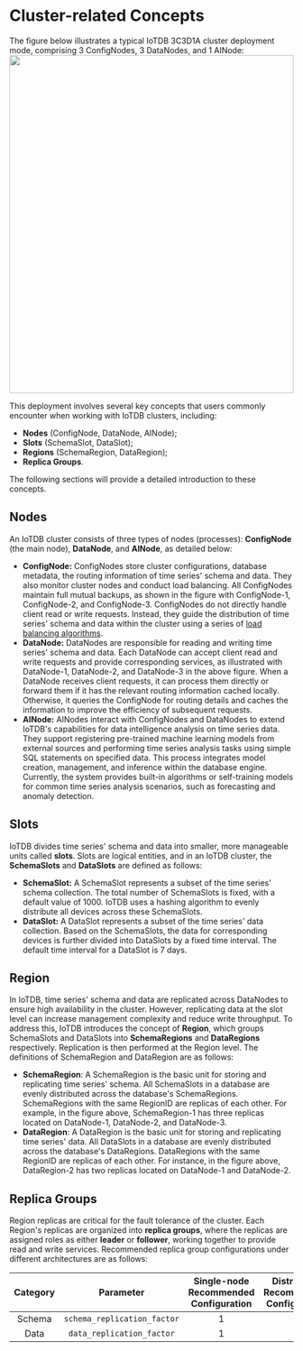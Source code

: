 <!--

    Licensed to the Apache Software Foundation (ASF) under one
    or more contributor license agreements.  See the NOTICE file
    distributed with this work for additional information
    regarding copyright ownership.  The ASF licenses this file
    to you under the Apache License, Version 2.0 (the
    "License"); you may not use this file except in compliance
    with the License.  You may obtain a copy of the License at
    
        http://www.apache.org/licenses/LICENSE-2.0
    
    Unless required by applicable law or agreed to in writing,
    software distributed under the License is distributed on an
    "AS IS" BASIS, WITHOUT WARRANTIES OR CONDITIONS OF ANY
    KIND, either express or implied.  See the License for the
    specific language governing permissions and limitations
    under the License.

-->

# Cluster-related Concepts
The figure below illustrates a typical IoTDB 3C3D1A cluster deployment mode, comprising 3 ConfigNodes, 3 DataNodes, and 1 AINode:  
<img style="width:100%; max-width:800px; max-height:600px; margin-left:auto; margin-right:auto; display:block;" src="/img/Common-Concepts_02.png">

This deployment involves several key concepts that users commonly encounter when working with IoTDB clusters, including:  
- **Nodes** (ConfigNode, DataNode, AINode);  
- **Slots** (SchemaSlot, DataSlot);  
- **Regions** (SchemaRegion, DataRegion);  
- **Replica Groups**.

The following sections will provide a detailed introduction to these concepts.

## Nodes

An IoTDB cluster consists of three types of nodes (processes): **ConfigNode** (the main node), **DataNode**, and **AINode**, as detailed below:
- **ConfigNode:** ConfigNodes store cluster configurations, database metadata, the routing information of time series' schema and data. They also monitor cluster nodes and conduct load balancing. All ConfigNodes maintain full mutual backups, as shown in the figure with ConfigNode-1, ConfigNode-2, and ConfigNode-3. ConfigNodes do not directly handle client read or write requests. Instead, they guide the distribution of time series' schema and data within the cluster using a series of [load balancing algorithms](https://iotdb.apache.org/UserGuide/latest/Technical-Insider/Cluster-data-partitioning.html).
- **DataNode:** DataNodes are responsible for reading and writing time series' schema and data. Each DataNode can accept client read and write requests and provide corresponding services, as illustrated with DataNode-1, DataNode-2, and DataNode-3 in the above figure. When a DataNode receives client requests, it can process them directly or forward them if it has the relevant routing information cached locally. Otherwise, it queries the ConfigNode for routing details and caches the information to improve the efficiency of subsequent requests.
- **AINode:** AINodes interact with ConfigNodes and DataNodes to extend IoTDB's capabilities for data intelligence analysis on time series data. They support registering pre-trained machine learning models from external sources and performing time series analysis tasks using simple SQL statements on specified data. This process integrates model creation, management, and inference within the database engine. Currently, the system provides built-in algorithms or self-training models for common time series analysis scenarios, such as forecasting and anomaly detection.

## Slots

IoTDB divides time series' schema and data into smaller, more manageable units called **slots**. Slots are logical entities, and in an IoTDB cluster, the **SchemaSlots** and **DataSlots** are defined as follows:
- **SchemaSlot:** A SchemaSlot represents a subset of the time series' schema collection. The total number of SchemaSlots is fixed, with a default value of 1000. IoTDB uses a hashing algorithm to evenly distribute all devices across these SchemaSlots.
- **DataSlot:** A DataSlot represents a subset of the time series' data collection. Based on the SchemaSlots, the data for corresponding devices is further divided into DataSlots by a fixed time interval. The default time interval for a DataSlot is 7 days.

## Region

In IoTDB, time series' schema and data are replicated across DataNodes to ensure high availability in the cluster. However, replicating data at the slot level can increase management complexity and reduce write throughput. To address this, IoTDB introduces the concept of **Region**, which groups SchemaSlots and DataSlots into **SchemaRegions** and **DataRegions** respectively. Replication is then performed at the Region level. The definitions of SchemaRegion and DataRegion are as follows:
- **SchemaRegion**: A SchemaRegion is the basic unit for storing and replicating time series' schema. All SchemaSlots in a database are evenly distributed across the database's SchemaRegions. SchemaRegions with the same RegionID are replicas of each other. For example, in the figure above, SchemaRegion-1 has three replicas located on DataNode-1, DataNode-2, and DataNode-3.  
- **DataRegion**: A DataRegion is the basic unit for storing and replicating time series' data. All DataSlots in a database are evenly distributed across the database's DataRegions. DataRegions with the same RegionID are replicas of each other. For instance, in the figure above, DataRegion-2 has two replicas located on DataNode-1 and DataNode-2.  

## Replica Groups
Region replicas are critical for the fault tolerance of the cluster. Each Region's replicas are organized into **replica groups**, where the replicas are assigned roles as either **leader** or **follower**, working together to provide read and write services. Recommended replica group configurations under different architectures are as follows:

| Category     | Parameter       | Single-node Recommended Configuration | Distributed Recommended Configuration |
|:------------:|:-----------------------:|:------------------------------------:|:-------------------------------------:|
| Schema     | `schema_replication_factor` | 1                                    | 3                                     |
| Data         | `data_replication_factor`   | 1                                    | 2                                     |